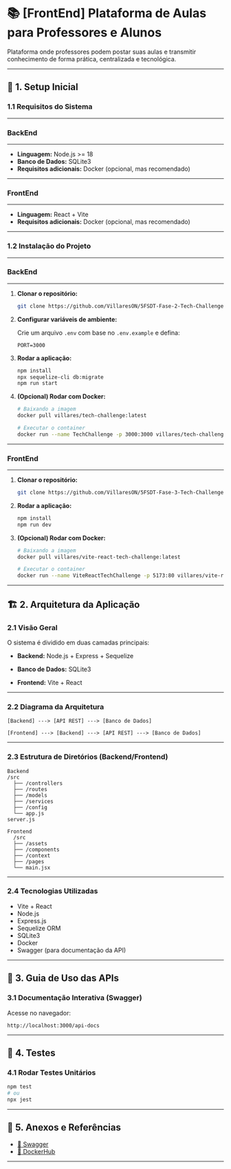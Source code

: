 
# 📚 [FrontEnd] Plataforma de Aulas para Professores e Alunos

Plataforma onde professores podem postar suas aulas e transmitir conhecimento de forma prática, centralizada e tecnológica.

---

## 🧰 1. Setup Inicial

### 1.1 Requisitos do Sistema
----------
### BackEnd
----------
- **Linguagem:** Node.js >= 18  
- **Banco de Dados:** SQLite3  
- **Requisitos adicionais:** Docker (opcional, mas recomendado)
  
----------
### FrontEnd
----------

- **Linguagem:** React + Vite  
- **Requisitos adicionais:** Docker (opcional, mas recomendado)

---

### 1.2 Instalação do Projeto

----------
### BackEnd
----------

1. **Clonar o repositório:**

   ```bash
   git clone https://github.com/VillaresON/5FSDT-Fase-2-Tech-Challenge.git
   ```

2. **Configurar variáveis de ambiente:**

   Crie um arquivo `.env` com base no `.env.example` e defina:

   ```
   PORT=3000
   ```

3. **Rodar a aplicação:**

   ```bash
   npm install
   npx sequelize-cli db:migrate
   npm run start
   ```

4. **(Opcional) Rodar com Docker:**

   ```bash
   # Baixando a imagem
   docker pull villares/tech-challenge:latest

   # Executar o container
   docker run --name TechChallenge -p 3000:3000 villares/tech-challenge:latest
   ```

----------
### FrontEnd
----------

1. **Clonar o repositório:**

   ```bash
   git clone https://github.com/VillaresON/5FSDT-Fase-3-Tech-Challenge.git
   ```

2. **Rodar a aplicação:**

   ```bash
   npm install
   npm run dev
   ```

4. **(Opcional) Rodar com Docker:**

   ```bash
   # Baixando a imagem
   docker pull villares/vite-react-tech-challenge:latest

   # Executar o container
   docker run --name ViteReactTechChallenge -p 5173:80 villares/vite-react-tech-challenge:latest
   ```


---

## 🏗️ 2. Arquitetura da Aplicação

### 2.1 Visão Geral

O sistema é dividido em duas camadas principais:

- **Backend:** Node.js + Express + Sequelize  
- **Banco de Dados:** SQLite3

- **Frontend:** Vite + React  

---

### 2.2 Diagrama da Arquitetura

```
[Backend] ---> [API REST] ---> [Banco de Dados]
```
```
[Frontend] ---> [Backend] ---> [API REST] ---> [Banco de Dados]
```

---

### 2.3 Estrutura de Diretórios (Backend/Frontend)

```
Backend
/src
  ├── /controllers
  ├── /routes
  ├── /models
  ├── /services
  ├── /config
  └── app.js
server.js
```
```
Frontend
  /src
  ├── /assets
  ├── /components
  ├── /context
  ├── /pages
  └── main.jsx
```

---

### 2.4 Tecnologias Utilizadas
- Vite + React
- Node.js
- Express.js
- Sequelize ORM
- SQLite3
- Docker
- Swagger (para documentação da API)

---

## 🔌 3. Guia de Uso das APIs

### 3.1 Documentação Interativa (Swagger)

Acesse no navegador:

```
http://localhost:3000/api-docs
```

---

## 🧪 4. Testes

### 4.1 Rodar Testes Unitários

```bash
npm test
# ou
npx jest
```

---

## 📎 5. Anexos e Referências

- [🔗 Swagger](http://localhost:3000/api-docs)
- [🔗 DockerHub](https://hub.docker.com/repository/docker/villares/tech-challenge/tags/latest/sha256-fa179b64025b71da37689dfb941c4ddf90e625a438c014239f9c045b0a6c4312)

---

